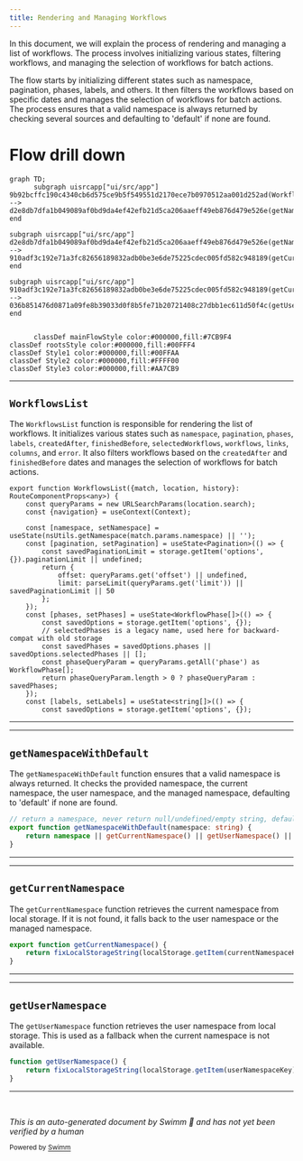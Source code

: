 ```yaml
---
title: Rendering and Managing Workflows
---
```

In this document, we will explain the process of rendering and managing a list of workflows. The process involves initializing various states, filtering workflows, and managing the selection of workflows for batch actions.

The flow starts by initializing different states such as namespace, pagination, phases, labels, and others. It then filters the workflows based on specific dates and manages the selection of workflows for batch actions. The process ensures that a valid namespace is always returned by checking several sources and defaulting to 'default' if none are found.

# Flow drill down

```mermaid
graph TD;
      subgraph uisrcapp["ui/src/app"]
9b92bcffc190c4340cb6d575ce9b5f549551d2170ece7b0970512aa001d252ad(WorkflowsList):::mainFlowStyle --> d2e8db7dfa1b049089af0bd9da4ef42efb21d5ca206aaeff49eb876d479e526e(getNamespaceWithDefault):::mainFlowStyle
end

subgraph uisrcapp["ui/src/app"]
d2e8db7dfa1b049089af0bd9da4ef42efb21d5ca206aaeff49eb876d479e526e(getNamespaceWithDefault):::mainFlowStyle --> 910adf3c192e71a3fc82656189832adb0be3e6de75225cdec005fd582c948189(getCurrentNamespace):::mainFlowStyle
end

subgraph uisrcapp["ui/src/app"]
910adf3c192e71a3fc82656189832adb0be3e6de75225cdec005fd582c948189(getCurrentNamespace):::mainFlowStyle --> 036b851476d0871a09fe8b39033d0f8b5fe71b20721408c27dbb1ec611d50f4c(getUserNamespace):::mainFlowStyle
end


      classDef mainFlowStyle color:#000000,fill:#7CB9F4
classDef rootsStyle color:#000000,fill:#00FFF4
classDef Style1 color:#000000,fill:#00FFAA
classDef Style2 color:#000000,fill:#FFFF00
classDef Style3 color:#000000,fill:#AA7CB9
```

<SwmSnippet path="/ui/src/app/workflows/components/workflows-list/workflows-list.tsx" line="54">

---

## <SwmToken path="ui/src/app/workflows/components/workflows-list/workflows-list.tsx" pos="54:4:4" line-data="export function WorkflowsList({match, location, history}: RouteComponentProps&lt;any&gt;) {">`WorkflowsList`</SwmToken>

The <SwmToken path="ui/src/app/workflows/components/workflows-list/workflows-list.tsx" pos="54:4:4" line-data="export function WorkflowsList({match, location, history}: RouteComponentProps&lt;any&gt;) {">`WorkflowsList`</SwmToken> function is responsible for rendering the list of workflows. It initializes various states such as <SwmToken path="ui/src/app/workflows/components/workflows-list/workflows-list.tsx" pos="58:4:4" line-data="    const [namespace, setNamespace] = useState(nsUtils.getNamespace(match.params.namespace) || &#39;&#39;);">`namespace`</SwmToken>, <SwmToken path="ui/src/app/workflows/components/workflows-list/workflows-list.tsx" pos="59:4:4" line-data="    const [pagination, setPagination] = useState&lt;Pagination&gt;(() =&gt; {">`pagination`</SwmToken>, <SwmToken path="ui/src/app/workflows/components/workflows-list/workflows-list.tsx" pos="66:4:4" line-data="    const [phases, setPhases] = useState&lt;WorkflowPhase[]&gt;(() =&gt; {">`phases`</SwmToken>, <SwmToken path="ui/src/app/workflows/components/workflows-list/workflows-list.tsx" pos="73:4:4" line-data="    const [labels, setLabels] = useState&lt;string[]&gt;(() =&gt; {">`labels`</SwmToken>, <SwmToken path="ui/src/app/workflows/components/workflows-list/workflows-list.tsx" pos="80:4:4" line-data="    const [createdAfter, setCreatedAfter] = useState&lt;Date&gt;();">`createdAfter`</SwmToken>, <SwmToken path="ui/src/app/workflows/components/workflows-list/workflows-list.tsx" pos="81:4:4" line-data="    const [finishedBefore, setFinishedBefore] = useState&lt;Date&gt;();">`finishedBefore`</SwmToken>, <SwmToken path="ui/src/app/workflows/components/workflows-list/workflows-list.tsx" pos="82:4:4" line-data="    const [selectedWorkflows, setSelectedWorkflows] = useState(new Map&lt;string, models.Workflow&gt;());">`selectedWorkflows`</SwmToken>, <SwmToken path="ui/src/app/workflows/components/workflows-list/workflows-list.tsx" pos="27:10:10" line-data="import {WorkflowsRow} from &#39;../workflows-row/workflows-row&#39;;">`workflows`</SwmToken>, <SwmToken path="ui/src/app/workflows/components/workflows-list/workflows-list.tsx" pos="84:4:4" line-data="    const [links, setLinks] = useState&lt;models.Link[]&gt;([]);">`links`</SwmToken>, <SwmToken path="ui/src/app/workflows/components/workflows-list/workflows-list.tsx" pos="85:4:4" line-data="    const [columns, setColumns] = useState&lt;models.Column[]&gt;([]);">`columns`</SwmToken>, and <SwmToken path="ui/src/app/workflows/components/workflows-list/workflows-list.tsx" pos="11:14:14" line-data="import {ErrorNotice} from &#39;../../../shared/components/error-notice&#39;;">`error`</SwmToken>. It also filters workflows based on the <SwmToken path="ui/src/app/workflows/components/workflows-list/workflows-list.tsx" pos="80:4:4" line-data="    const [createdAfter, setCreatedAfter] = useState&lt;Date&gt;();">`createdAfter`</SwmToken> and <SwmToken path="ui/src/app/workflows/components/workflows-list/workflows-list.tsx" pos="81:4:4" line-data="    const [finishedBefore, setFinishedBefore] = useState&lt;Date&gt;();">`finishedBefore`</SwmToken> dates and manages the selection of workflows for batch actions.

```tsx
export function WorkflowsList({match, location, history}: RouteComponentProps<any>) {
    const queryParams = new URLSearchParams(location.search);
    const {navigation} = useContext(Context);

    const [namespace, setNamespace] = useState(nsUtils.getNamespace(match.params.namespace) || '');
    const [pagination, setPagination] = useState<Pagination>(() => {
        const savedPaginationLimit = storage.getItem('options', {}).paginationLimit || undefined;
        return {
            offset: queryParams.get('offset') || undefined,
            limit: parseLimit(queryParams.get('limit')) || savedPaginationLimit || 50
        };
    });
    const [phases, setPhases] = useState<WorkflowPhase[]>(() => {
        const savedOptions = storage.getItem('options', {});
        // selectedPhases is a legacy name, used here for backward-compat with old storage
        const savedPhases = savedOptions.phases || savedOptions.selectedPhases || [];
        const phaseQueryParam = queryParams.getAll('phase') as WorkflowPhase[];
        return phaseQueryParam.length > 0 ? phaseQueryParam : savedPhases;
    });
    const [labels, setLabels] = useState<string[]>(() => {
        const savedOptions = storage.getItem('options', {});
```

---

</SwmSnippet>

<SwmSnippet path="/ui/src/app/shared/namespaces.ts" line="61">

---

## <SwmToken path="ui/src/app/shared/namespaces.ts" pos="62:4:4" line-data="export function getNamespaceWithDefault(namespace: string) {">`getNamespaceWithDefault`</SwmToken>

The <SwmToken path="ui/src/app/shared/namespaces.ts" pos="62:4:4" line-data="export function getNamespaceWithDefault(namespace: string) {">`getNamespaceWithDefault`</SwmToken> function ensures that a valid namespace is always returned. It checks the provided namespace, the current namespace, the user namespace, and the managed namespace, defaulting to 'default' if none are found.

```typescript
// return a namespace, never return null/undefined/empty string, default to "default"
export function getNamespaceWithDefault(namespace: string) {
    return namespace || getCurrentNamespace() || getUserNamespace() || getManagedNamespace() || 'default';
}
```

---

</SwmSnippet>

<SwmSnippet path="/ui/src/app/shared/namespaces.ts" line="52">

---

## <SwmToken path="ui/src/app/shared/namespaces.ts" pos="52:4:4" line-data="export function getCurrentNamespace() {">`getCurrentNamespace`</SwmToken>

The <SwmToken path="ui/src/app/shared/namespaces.ts" pos="52:4:4" line-data="export function getCurrentNamespace() {">`getCurrentNamespace`</SwmToken> function retrieves the current namespace from local storage. If it is not found, it falls back to the user namespace or the managed namespace.

```typescript
export function getCurrentNamespace() {
    return fixLocalStorageString(localStorage.getItem(currentNamespaceKey)) ?? (getUserNamespace() || getManagedNamespace());
}
```

---

</SwmSnippet>

<SwmSnippet path="/ui/src/app/shared/namespaces.ts" line="27">

---

## <SwmToken path="ui/src/app/shared/namespaces.ts" pos="27:2:2" line-data="function getUserNamespace() {">`getUserNamespace`</SwmToken>

The <SwmToken path="ui/src/app/shared/namespaces.ts" pos="27:2:2" line-data="function getUserNamespace() {">`getUserNamespace`</SwmToken> function retrieves the user namespace from local storage. This is used as a fallback when the current namespace is not available.

```typescript
function getUserNamespace() {
    return fixLocalStorageString(localStorage.getItem(userNamespaceKey));
}
```

---

</SwmSnippet>

&nbsp;

*This is an auto-generated document by Swimm 🌊 and has not yet been verified by a human*

<SwmMeta version="3.0.0" repo-id="Z2l0aHViJTNBJTNBaW50dWl0LWFyZ28td29ya2Zsb3dzLWRlbW8lM0ElM0FTd2ltbS1EZW1v" repo-name="intuit-argo-workflows-demo"><sup>Powered by [Swimm](/)</sup></SwmMeta>
